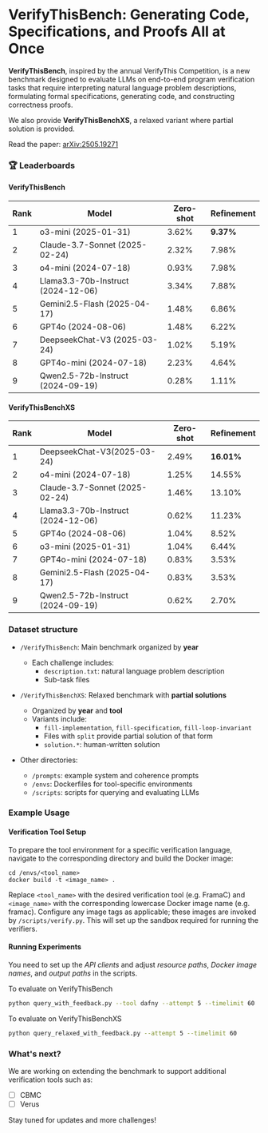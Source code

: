 # VerifyThisBench: Generating Code, Specifications, and Proofs All at Once
**VerifyThisBench**, inspired by the annual VerifyThis Competition, is a new benchmark designed to evaluate LLMs on end-to-end program verification tasks that require interpreting natural language problem descriptions, formulating formal specifications, generating code, and constructing correctness proofs. 

We also provide **VerifyThisBenchXS**, a relaxed variant where partial solution is provided. 

Read the paper: [arXiv:2505.19271](https://arxiv.org/abs/2505.19271)

### 🏆 Leaderboards

#### VerifyThisBench 

| Rank | Model       | Zero-shot | Refinement |
|------|-------------|-----------|------------|
| 1    | o3-mini (2025-01-31)    | 3.62%     | **9.37%**  |
| 2    | Claude-3.7-Sonnet (2025-02-24)      | 2.32%     | 7.98%      |
| 3    | o4-mini (2024-07-18)    | 0.93%     | 7.98%      |
| 4    | Llama3.3-70b-Instruct (2024-12-06)        | 3.34%     | 7.88%      |
| 5    | Gemini2.5-Flash (2025-04-17)      | 1.48%     | 6.86%      |
| 6    | GPT4o (2024-08-06)     | 1.48%     | 6.22%      |
| 7    | DeepseekChat-V3 (2025-03-24)    | 1.02%     | 5.19%      |
| 8    | GPT4o-mini (2024-07-18)| 2.23%     | 4.64%      |
| 9    | Qwen2.5-72b-Instruct (2024-09-19)        | 0.28%     | 1.11%      |

#### VerifyThisBenchXS

| Rank | Model       | Zero-shot | Refinement |
|------|-------------|-----------|------------|
| 1    | DeepseekChat-V3(2025-03-24)    | 2.49%     | **16.01%** |
| 2    | o4-mini (2024-07-18)    | 1.25%     | 14.55%     |
| 3    | Claude-3.7-Sonnet (2025-02-24)      | 1.46%     | 13.10%     |
| 4    | Llama3.3-70b-Instruct  (2024-12-06)      | 0.62%     | 11.23%     |
| 5    | GPT4o  (2024-08-06)     | 1.04%     | 8.52%      |
| 6    | o3-mini  (2025-01-31)   | 1.04%     | 6.44%      |
| 7    | GPT4o-mini (2024-07-18) | 0.83%     | 3.53%      |
| 8    | Gemini2.5-Flash (2025-04-17)      | 0.83%     | 3.53%      |
| 9    | Qwen2.5-72b-Instruct (2024-09-19)       | 0.62%     | 2.70%      |


### Dataset structure
- `/VerifyThisBench`: Main benchmark organized by **year**
  - Each challenge includes:
    - `description.txt`: natural language problem description
    - Sub-task files 

- `/VerifyThisBenchXS`: Relaxed benchmark with **partial solutions**
  - Organized by **year** and **tool**
  - Variants include:
    - `fill-implementation`, `fill-specification`, `fill-loop-invariant`
    - Files with `split` provide partial solution of that form
    - `solution.*`: human-written solution

- Other directories:
  - `/prompts`: example system and coherence prompts
  - `/envs`: Dockerfiles for tool-specific environments
  - `/scripts`: scripts for querying and evaluating LLMs

### Example Usage

#### Verification Tool Setup
To prepare the tool environment for a specific verification language, navigate to the corresponding directory and build the Docker image:
```
cd /envs/<tool_name>
docker build -t <image_name> .
```
Replace `<tool_name>` with the desired verification tool (e.g. FramaC) and `<image_name>` with the corresponding lowercase Docker image name (e.g. framac). Configure any image tags as applicable; these images are invoked by `/scripts/verify.py`. This will set up the sandbox required for running the verifiers.

#### Running Experiments
You need to set up the *API clients* and adjust *resource paths*, *Docker image names*, and *output paths* in the scripts.

To evaluate on VerifyThisBench
```bash
python query_with_feedback.py --tool dafny --attempt 5 --timelimit 60
```

To evaluate on VerifyThisBenchXS
```bash
python query_relaxed_with_feedback.py --attempt 5 --timelimit 60

```
### What's next?
We are working on extending the benchmark to support additional verification tools such as:

- [ ] CBMC  
- [ ] Verus  

Stay tuned for updates and more challenges!

